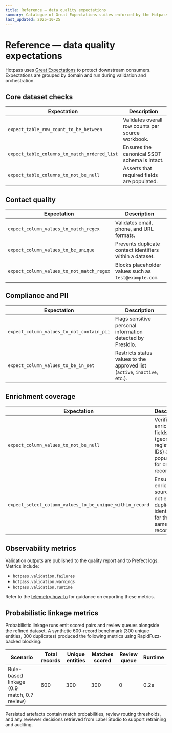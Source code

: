 ```yaml
---
title: Reference — data quality expectations
summary: Catalogue of Great Expectations suites enforced by the Hotpass pipeline.
last_updated: 2025-10-25
---
```


# Reference — data quality expectations

Hotpass uses [Great Expectations](https://greatexpectations.io/) to protect downstream consumers. Expectations are grouped by domain and run during validation and orchestration.

## Core dataset checks

| Expectation                                  | Description                                       |
| -------------------------------------------- | ------------------------------------------------- |
| `expect_table_row_count_to_be_between`       | Validates overall row counts per source workbook. |
| `expect_table_columns_to_match_ordered_list` | Ensures the canonical SSOT schema is intact.      |
| `expect_table_columns_to_not_be_null`        | Asserts that required fields are populated.       |

## Contact quality

| Expectation                               | Description                                              |
| ----------------------------------------- | -------------------------------------------------------- |
| `expect_column_values_to_match_regex`     | Validates email, phone, and URL formats.                 |
| `expect_column_values_to_be_unique`       | Prevents duplicate contact identifiers within a dataset. |
| `expect_column_values_to_not_match_regex` | Blocks placeholder values such as `test@example.com`.    |

## Compliance and PII

| Expectation                               | Description                                                                |
| ----------------------------------------- | -------------------------------------------------------------------------- |
| `expect_column_values_to_not_contain_pii` | Flags sensitive personal information detected by Presidio.                 |
| `expect_column_values_to_be_in_set`       | Restricts status values to the approved list (`active`, `inactive`, etc.). |

## Enrichment coverage

| Expectation                                              | Description                                                                                  |
| -------------------------------------------------------- | -------------------------------------------------------------------------------------------- |
| `expect_column_values_to_not_be_null`                    | Verifies that enrichment fields (geocodes, registry IDs) are populated for critical records. |
| `expect_select_column_values_to_be_unique_within_record` | Ensures enrichment sources do not emit duplicate identifiers for the same record.            |

## Observability metrics

Validation outputs are published to the quality report and to Prefect logs. Metrics include:

- `hotpass.validation.failures`
- `hotpass.validation.warnings`
- `hotpass.validation.runtime`

Refer to the [telemetry how-to](../how-to-guides/orchestrate-and-observe.md) for guidance on exporting these metrics.

## Probabilistic linkage metrics

Probabilistic linkage runs emit scored pairs and review queues alongside the
refined dataset. A synthetic 600-record benchmark (300 unique entities, 300
duplicates) produced the following metrics using RapidFuzz-backed blocking:

| Scenario                                   | Total records | Unique entities | Matches scored | Review queue | Runtime |
| ------------------------------------------ | ------------- | --------------- | -------------- | ------------ | ------- |
| Rule-based linkage (0.9 match, 0.7 review) | 600           | 300             | 300            | 0            | 0.2s    |

Persisted artefacts contain match probabilities, review routing thresholds, and
any reviewer decisions retrieved from Label Studio to support retraining and
auditing.
